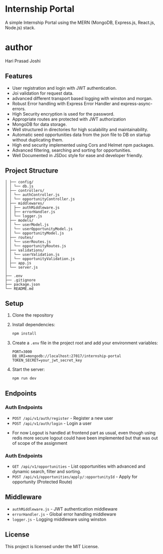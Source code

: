 # Internship Portal

A simple Internship Portal using the MERN (MongoDB, Express.js, React.js, Node.js) stack.

# author
Hari Prasad Joshi

## Features

- User registration and login with JWT authentication.
- Joi validation for request data.
- advanced different transport based logging with winston and morgan.
- Robust Error handling with Express Error Handler and express-async-errors.
- High Security encryption is used for the password.
- Appropriate routes are protected with JWT authorization
- MongoDB for data storage.
- Well structured in directories for high scalability and maintainability.
- Automatic seed opportunities data from the json file to DB on startup without duplicating them.
- High end security implemented using Cors and Helmet npm packages.
- Advanced filtering, searching and sorting for opportunities.
- Well Documented in JSDoc style for ease and developer friendly.

## Project Structure

```├── src/
│ ├── config/
│ │ └── db.js
│ ├── controllers/
│ │ └── authController.js
│ │ └── opportunityController.js
│ ├── middlewares/
│ │ ├── authMiddleware.js
│ │ ├── errorHandler.js
│ │ └── logger.js
│ ├── models/
│ │ └── userModel.js
│ │ └── userOpportunityModel.js
│ │ └── opportunityModel.js
│ ├── routes/
│ │ └── userRoutes.js
│ │ └── opportunityRoutes.js
│ ├── validations/
│ │ └── userValidation.js
│ │ └── opportunityValidation.js
│ ├── app.js
│ └── server.js
│
├── .env
├── .gitignore
├── package.json
└── README.md
```


## Setup

1. Clone the repository
2. Install dependencies:

    ```bash
    npm install
    ```

3. Create a `.env` file in the project root and add your environment variables:

    ```env
    PORT=3000
    DB_URI=mongodb://localhost:27017/internship-portal
    TOKEN_SECRET=your_jwt_secret_key
    ```

4. Start the server:

    ```bash
    npm run dev
    ```

## Endpoints

### Auth Endpoints
- `POST /api/v1/auth/register` - Register a new user
- `POST /api/v1/auth/login` - Login a user
* For now Logout is handled at frontend part as usual, even though using redis more secure logout could have been implemented but that was out of scope of the assignment

### Auth Endpoints
- `GET /api/v1/opportunities` - List opportunities with advanced and dynamic search, filter and sorting.
- `POST /api/v1/opportunities/apply/:opportunityId` - Apply for opportunity (Protected Route)


## Middleware

- `authMiddleware.js` - JWT authentication middleware
- `errorHandler.js` - Global error handling middleware
- `logger.js` - Logging middleware using winston

## License

This project is licensed under the MIT License.
